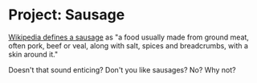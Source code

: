 Project: Sausage
=======

[Wikipedia defines a sausage](http://en.wikipedia.org/wiki/Sausage) as "a food usually made from ground meat, often pork, beef or veal, along with salt, spices and breadcrumbs, with a skin around it."

Doesn't that sound enticing?  Don't you like sausages? No? Why not?


